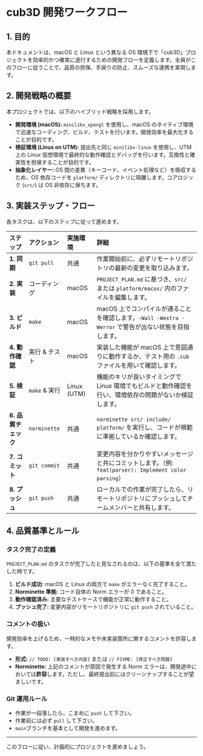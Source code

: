 # cub3D 開発ワークフロー

## 1. 目的

本ドキュメントは、macOS と Linux という異なる OS 環境下で「cub3D」プロジェクトを効率的かつ確実に遂行するための開発フローを定義します。全員がこのフローに従うことで、品質の担保、手戻りの防止、スムーズな連携を実現します。

## 2. 開発戦略の概要

本プロジェクトでは、以下のハイブリッド戦略を採用します。

- **開発環境 (macOS):** `minilibx_opengl` を使用し、macOS のネイティブ環境で迅速なコーディング、ビルド、テストを行います。開発効率を最大化することが目的です。
- **検証環境 (Linux on UTM):** 提出先と同じ `minilibx-linux` を使用し、UTM 上の Linux 仮想環境で最終的な動作確認とデバッグを行います。互換性と確実性を担保することが目的です。
- **抽象化レイヤー:** OS 間の差異（キーコード、イベント処理など）を吸収するため、OS 依存コードを `platform/` ディレクトリに隔離します。コアロジック (`src/`) は OS 非依存に保ちます。

## 3. 実装ステップ・フロー

各タスクは、以下のステップに従って進めます。

| ステップ            | アクション    | 実施環境    | 詳細                                                                                                  |
| :------------------ | :------------ | :---------- | :---------------------------------------------------------------------------------------------------- |
| **1. 同期**         | `git pull`    | 共通        | 作業開始前に、必ずリモートリポジトリの最新の変更を取り込みます。                                      |
| **2. 実装**         | コーディング  | macOS       | `PROJECT_PLAN.md` に基づき、`src/` または `platform/macos/` 内のファイルを編集します。                |
| **3. ビルド**       | `make`        | macOS       | macOS 上でコンパイルが通ることを確認します。`-Wall -Wextra -Werror` で警告が出ない状態を目指します。  |
| **4. 動作確認**     | 実行 & テスト | macOS       | 実装した機能が macOS 上で意図通りに動作するか、テスト用の `.cub` ファイルを用いて確認します。         |
| **5. 検証**         | `make` & 実行 | Linux (UTM) | 機能のキリが良いタイミングで Linux 環境でもビルドと動作確認を行い、環境依存の問題がないか検証します。 |
| **6. 品質チェック** | `norminette`  | 共通        | `norminette src/ include/ platform/` を実行し、コードが規範に準拠しているか確認します。               |
| **7. コミット**     | `git commit`  | 共通        | 変更内容を分かりやすいメッセージと共にコミットします。（例: `feat(parser): Implement color parsing`） |
| **8. プッシュ**     | `git push`    | 共通        | ローカルでの作業が完了したら、リモートリポジトリにプッシュしてチームメンバーと共有します。            |

## 4. 品質基準とルール

### タスク完了の定義

`PROJECT_PLAN.md` のタスクが完了したと見なされるのは、以下の基準を全て満たした時です。

1.  **ビルド成功:** macOS と Linux の両方で `make` がエラーなく完了すること。
2.  **Norminette 準拠:** コード自体の Norm エラーが 0 であること。
3.  **動作確認済み:** 主要なテストケースで機能が正常に動作すること。
4.  **プッシュ完了:** 変更内容がリモートリポジトリに `git push` されていること。

### コメントの扱い

開発効率を上げるため、一時的なメモや未実装箇所に関するコメントを許容します。

- **形式:** `// TODO: [実装すべき内容]` または `// FIXME: [修正すべき問題]`
- **Norminette:** 上記のコメントが原因で発生する Norm エラーは、開発途中においては**許容**します。ただし、最終提出前にはクリーンナップすることが望ましいです。

### Git 運用ルール

- 作業が一段落したら、こまめに `push` して下さい。
- 作業前には必ず `pull` して下さい。
- `main`ブランチを基本として開発を進めます。

---

このフローに従い、計画的にプロジェクトを進めましょう。
